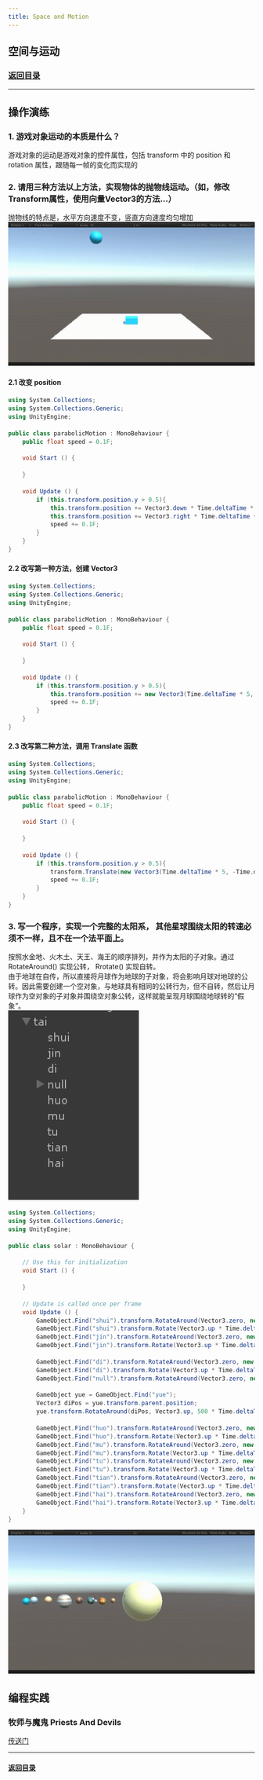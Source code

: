 ```yaml
---
title: Space and Motion
---
```


## 空间与运动
### [返回目录](../Unity3dLearning-Catalog)
---
## 操作演练
### 1. 游戏对象运动的本质是什么？
游戏对象的运动是游戏对象的控件属性，包括 transform 中的 position 和 rotation 属性，跟随每一帧的变化而实现的

### 2. 请用三种方法以上方法，实现物体的抛物线运动。（如，修改Transform属性，使用向量Vector3的方法…）
抛物线的特点是，水平方向速度不变，竖直方向速度均匀增加  
![parabola](3-images/run.gif)

#### 2.1 改变 position  
```C#
using System.Collections;
using System.Collections.Generic;
using UnityEngine;

public class parabolicMotion : MonoBehaviour {
	public float speed = 0.1F;

	void Start () {

	}

	void Update () {
		if (this.transform.position.y > 0.5){
			this.transform.position += Vector3.down * Time.deltaTime * speed;
			this.transform.position += Vector3.right * Time.deltaTime * 5;
			speed += 0.1F;
		}
	}
}
```

#### 2.2 改写第一种方法，创建 Vector3  
```C#
using System.Collections;
using System.Collections.Generic;
using UnityEngine;

public class parabolicMotion : MonoBehaviour {
	public float speed = 0.1F;

	void Start () {

	}

	void Update () {
		if (this.transform.position.y > 0.5){
			this.transform.position += new Vector3(Time.deltaTime * 5, -Time.deltaTime*speed, 0);
			speed += 0.1F;
		}
	}
}
```

#### 2.3 改写第二种方法，调用 Translate 函数  
```C#
using System.Collections;
using System.Collections.Generic;
using UnityEngine;

public class parabolicMotion : MonoBehaviour {
	public float speed = 0.1F;

	void Start () {

	}

	void Update () {
		if (this.transform.position.y > 0.5){
			transform.Translate(new Vector3(Time.deltaTime * 5, -Time.deltaTime*speed, 0));
			speed += 0.1F;
		}
	}
}
```

### 3. 写一个程序，实现一个完整的太阳系， 其他星球围绕太阳的转速必须不一样，且不在一个法平面上。
按照水金地、火木土、天王、海王的顺序排列，并作为太阳的子对象。通过 RotateAround() 实现公转， Rrotate() 实现自转。  
由于地球在自传，所以直接将月球作为地球的子对象，将会影响月球对地球的公转。因此需要创建一个空对象，与地球具有相同的公转行为，但不自转，然后让月球作为空对象的子对象并围绕空对象公转，这样就能呈现月球围绕地球转的“假象”。  
![tree](3-images/tree.PNG)  
```C#
using System.Collections;
using System.Collections.Generic;
using UnityEngine;

public class solar : MonoBehaviour {

	// Use this for initialization
	void Start () {
		
	}
	
	// Update is called once per frame
	void Update () {
		GameObject.Find("shui").transform.RotateAround(Vector3.zero, new Vector3(0.1F, 1, 0), 30 * Time.deltaTime);
		GameObject.Find("shui").transform.Rotate(Vector3.up * Time.deltaTime * 10000);
		GameObject.Find("jin").transform.RotateAround(Vector3.zero, new Vector3(0, 1, 0.1F), 40 * Time.deltaTime);
		GameObject.Find("jin").transform.Rotate(Vector3.up * Time.deltaTime * 10000);
		
		GameObject.Find("di").transform.RotateAround(Vector3.zero, new Vector3(0, 1.1F, 0), 20 * Time.deltaTime);
		GameObject.Find("di").transform.Rotate(Vector3.up * Time.deltaTime * 10000 * 0.01F);
		GameObject.Find("null").transform.RotateAround(Vector3.zero, new Vector3(0, 1.1F, 0), 20 * Time.deltaTime);

		GameObject yue = GameObject.Find("yue");
		Vector3 diPos = yue.transform.parent.position;
		yue.transform.RotateAround(diPos, Vector3.up, 500 * Time.deltaTime);

		GameObject.Find("huo").transform.RotateAround(Vector3.zero, new Vector3(0.12F, 1, 0), 25 * Time.deltaTime);
		GameObject.Find("huo").transform.Rotate(Vector3.up * Time.deltaTime * 10000);
		GameObject.Find("mu").transform.RotateAround(Vector3.zero, new Vector3(0, 1, 0.12F), 35 * Time.deltaTime);
		GameObject.Find("mu").transform.Rotate(Vector3.up * Time.deltaTime * 10000);
		GameObject.Find("tu").transform.RotateAround(Vector3.zero, new Vector3(0, 1.12F, 0), 25 * Time.deltaTime);
		GameObject.Find("tu").transform.Rotate(Vector3.up * Time.deltaTime * 10000);
		GameObject.Find("tian").transform.RotateAround(Vector3.zero, new Vector3(0.11F, 1, 0), 15 * Time.deltaTime);
		GameObject.Find("tian").transform.Rotate(Vector3.up * Time.deltaTime * 10000);
		GameObject.Find("hai").transform.RotateAround(Vector3.zero, new Vector3(0, 1, 0.11F), 28 * Time.deltaTime);
		GameObject.Find("hai").transform.Rotate(Vector3.up * Time.deltaTime * 10000);
	}
}
```
![run](3-images/run2.gif)
## 编程实践
### 牧师与魔鬼 Priests And Devils
<a href = "https://github.com/guojj33/Unity3DLearning/tree/master/HW3" target = "_blank">传送门</a>

---

#### [返回目录](../Unity3dLearning-Catalog)








